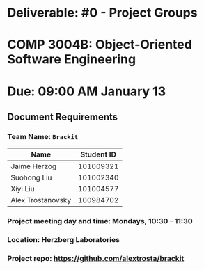 # Deliverable: #0 - Project Groups
# COMP 3004B: Object-Oriented Software Engineering
# Due: 09:00 AM January 13

## Document Requirements

### Team Name: `Brackit`

|Name | Student ID|
|-|-|
|Jaime Herzog|101009321|
|Suohong Liu|101002340|
|Xiyi Liu|101004577|
|Alex Trostanovsky|100984702|

### Project meeting day and time: Mondays, 10:30 - 11:30
### Location: Herzberg Laboratories
### Project repo: https://github.com/alextrosta/brackit

